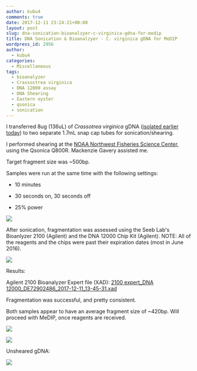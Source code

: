 ```yaml
---
author: kubu4
comments: true
date: 2017-12-11 23:24:21+00:00
layout: post
slug: dna-sonication-bioanalzyer-c-virginica-gdna-for-medip
title: DNA Sonication & Bioanalzyer - C. virginica gDNA for MeDIP
wordpress_id: 2956
author:
  - kubu4
categories:
  - Miscellaneous
tags:
  - bioanalyzer
  - Crassostrea virginica
  - DNA 12000 assay
  - DNA Shearing
  - Eastern oyster
  - qsonica
  - sonication
---
```


I transferred 8ug (136uL) of _Crassotrea virginica_ gDNA ([isolated earlier today](http://onsnetwork.org/kubu4/2017/12/11/dna-isolation-quantification-crassotrea-virginica-mantle-gdna/)) to two separate 1.7mL snap cap tubes for sonication/shearing.

I performed shearing at the [NOAA Northwest Fisheries Science Center](https://www.nwfsc.noaa.gov/about/facilities/montlake.cfm), using the Qsonica Q800R. Mackenzie Gavery assisted me.

Target fragment size was ~500bp.

Samples were run at the same time with the following settings:





  * 10 minutes


  * 30 seconds on, 30 seconds off


  * 25% power



[![](http://owl.fish.washington.edu/Athaliana/20171211_qsonica_settings.jpg)](http://owl.fish.washington.edu/Athaliana/20171211_qsonica_settings.jpg)

After sonication, fragmentation was assessed using the Seeb Lab's Bioanlyzer 2100 (Agilent) and the DNA 12000 Chip Kit (Agilent). NOTE: All of the reagents and the chips were past their expiration dates (most in June 2016).

[![](http://owl.fish.washington.edu/Athaliana/20171211_bioanalyzer_DNA12000_chip.jpg)](http://owl.fish.washington.edu/Athaliana/20171211_bioanalyzer_DNA12000_chip.jpg)

Results:

Agilent 2100 Bioanalyzer Expert file (XAD): [2100 expert_DNA 12000_DE72902486_2017-12-11_13-45-31.xad](http://owl.fish.washington.edu/Athaliana/2100%20expert_DNA%2012000_DE72902486_2017-12-11_13-45-31.xad)

Fragmentation was successful, and pretty consistent.

Both samples appear to have an average fragment size of ~420bp. Will proceed with MeDIP, once reagents are received.

[![](http://owl.fish.washington.edu/Athaliana/20171211_electropherogram_sheared_virginica_01.jpg)](http://owl.fish.washington.edu/Athaliana/20171211_electropherogram_sheared_virginica_01.jpg)

[![](http://owl.fish.washington.edu/Athaliana/20171211_electropherogram_sheared_virginica_02.jpg)](http://owl.fish.washington.edu/Athaliana/20171211_electropherogram_sheared_virginica_02.jpg)

Unsheared gDNA:

[![](http://owl.fish.washington.edu/Athaliana/20171211_electropherogram_virginica_gDNA.jpg)](http://owl.fish.washington.edu/Athaliana/20171211_electropherogram_virginica_gDNA.jpg)
